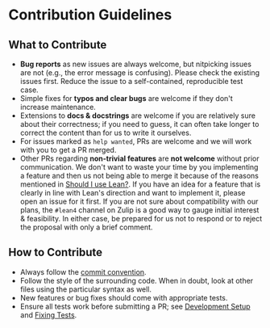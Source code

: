 # Contribution Guidelines

## What to Contribute

* **Bug reports** as new issues are always welcome, but nitpicking issues are not (e.g., the error message is confusing). Please check the existing issues first. Reduce the issue to a self-contained, reproducible test case.
* Simple fixes for **typos and clear bugs** are welcome if they don't increase maintenance.
* Extensions to **docs & docstrings** are welcome if you are relatively sure about their correctness; if you need to guess, it can often take longer to correct the content than for us to write it ourselves.
* For issues marked as `help wanted`, PRs are welcome and we will work with you to get a PR merged.
* Other PRs regarding **non-trivial features** are **not welcome** without prior communication. We don't want to waste your time by you implementing a feature and then us not being able to merge it because of the reasons mentioned in [Should I use Lean?](https://leanprover.github.io/lean4/doc/faq.html). If you have an idea for a feature that is clearly in line with Lean's direction and want to implement it, please open an issue for it first. If you are not sure about compatibility with our plans, the `#lean4` channel on Zulip is a good way to gauge initial interest & feasibility. In either case, be prepared for us not to respond or to reject the proposal with only a brief comment.

## How to Contribute

* Always follow the [commit convention](https://leanprover.github.io/lean4/doc/commit_convention.html).
* Follow the style of the surrounding code. When in doubt, look at other files using the particular syntax as well.
* New features or bug fixes should come with appropriate tests.
* Ensure all tests work before submitting a PR; see [Development Setup](https://leanprover.github.io/lean4/doc/make/index.html#development-setup) and [Fixing Tests](https://leanprover.github.io/lean4/doc/fixing_tests.html).
